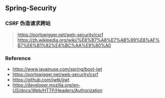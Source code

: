 ## Spring-Security


### CSRF 伪造请求跨站
> https://portswigger.net/web-security/csrf
> https://zh.wikipedia.org/wiki/%E8%B7%A8%E7%AB%99%E8%AF%B7%E6%B1%82%E4%BC%AA%E9%80%A0



### Reference

- https://www.javainuse.com/spring/boot-jwt
- https://portswigger.net/web-security/csrf
- https://github.com/jwtk/jjwt
- https://developer.mozilla.org/en-US/docs/Web/HTTP/Headers/Authorization